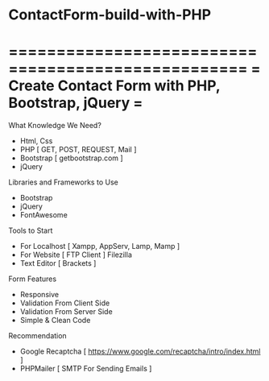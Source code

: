# ContactForm-build-with-PHP
===================================================
= Create Contact Form with PHP, Bootstrap, jQuery =
===================================================

What Knowledge We Need?

- Html, Css
- PHP [ GET, POST, REQUEST, Mail ]
- Bootstrap [ getbootstrap.com ]
- jQuery

Libraries and Frameworks to Use

- Bootstrap
- jQuery
- FontAwesome

Tools to Start

- For Localhost [ Xampp, AppServ, Lamp, Mamp ]
- For Website [ FTP Client ] Filezilla
- Text Editor [ Brackets ] 

Form Features

- Responsive
- Validation From Client Side
- Validation From Server Side
- Simple & Clean Code

Recommendation

- Google Recaptcha [ https://www.google.com/recaptcha/intro/index.html ]
- PHPMailer [ SMTP For Sending Emails ]
